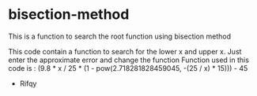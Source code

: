 # bisection-method
This is a function to search the root function using bisection method

This code contain a function to search for the lower x and upper x. Just enter the approximate error and change the function
Function used in this code is : (9.8 * x / 25 * (1 - pow(2.718281828459045, -(25 / x) * 15))) - 45

- Rifqy
